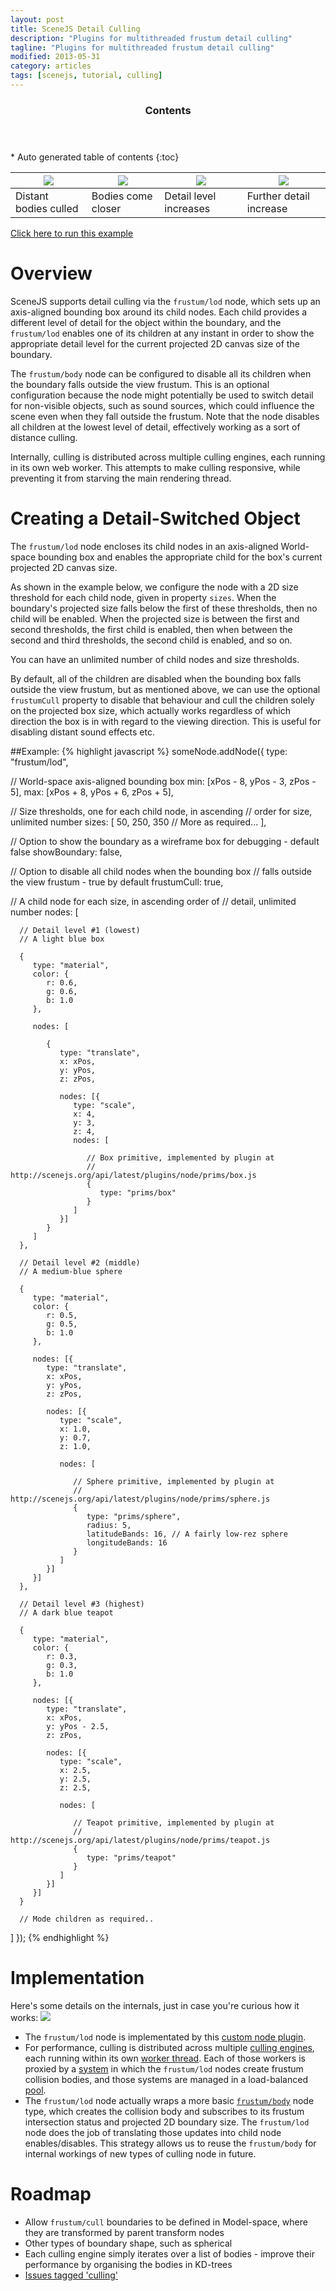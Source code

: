 ```yaml
---
layout: post
title: SceneJS Detail Culling
description: "Plugins for multithreaded frustum detail culling"
tagline: "Plugins for multithreaded frustum detail culling"
modified: 2013-05-31
category: articles
tags: [scenejs, tutorial, culling]
---
```


<section id="table-of-contents" class="toc">
  <header>
    <h3>Contents</h3>
  </header>
<div id="drawer" markdown="1">
*  Auto generated table of contents
{:toc}
</div>
</section><!-- /#table-of-contents -->

[![](http://scenejs.org/images/lod1.png)](http://scenejs.org/examples.html?page=frustumDetailCulling) | [![](http://scenejs.org/images/lod2.png)](http://scenejs.org/examples.html?page=frustumDetailCulling) | [![](http://scenejs.org/images/lod3.png)](http://scenejs.org/examples.html?page=frustumDetailCulling) | [![](http://scenejs.org/images/lod4.png)](http://scenejs.org/examples.html?page=frustumDetailCulling)
----|----|----|---
Distant bodies culled | Bodies come closer | Detail level increases | Further detail increase

[Click here to run this example](http://scenejs.org/examples.html?page=frustumDetailCulling)

# Overview
SceneJS supports detail culling via the ```frustum/lod``` node, which sets up an axis-aligned bounding box around its child nodes. Each child provides a different level of detail for the object within the boundary, and the ```frustum/lod``` enables one of its children at any instant in order to show the appropriate detail level for the current projected 2D canvas size of the boundary.

The ```frustum/body``` node can be configured to disable all its children when the boundary falls outside the view frustum. This is an optional configuration because the node might potentially be used to switch detail for non-visible objects, such as sound sources, which could influence the scene even when they fall outside the frustum. Note that the node disables all children at the lowest level of detail, effectively working as a sort of distance culling.

Internally, culling is distributed across multiple culling engines, each running in its own web worker. This attempts to make culling responsive, while preventing it from starving the main rendering thread.

# Creating a Detail-Switched Object

The ```frustum/lod``` node encloses its child nodes in an axis-aligned  World-space bounding box and enables the appropriate child for the box's current projected 2D canvas size.

As shown in the example below, we configure the node with a 2D size threshold for each child node, given in property ```sizes```. When the boundary's projected size falls below the first of these thresholds, then no child will be enabled. When the projected size is between the first and second thresholds, the first child is enabled, then when between the second and third thresholds, the second child is enabled, and so on.

You can have an unlimited number of child nodes and size thresholds.

By default, all of the children are disabled when the bounding box falls outside the view frustum, but as mentioned above, we can use the optional ```frustumCull``` property to disable that behaviour and cull the children solely on the projected box size, which actually works regardless of which direction the box is in with regard to the viewing direction. This is useful for disabling distant sound effects etc.

##Example:
{% highlight javascript %}
someNode.addNode({
   type: "frustum/lod",

   // World-space axis-aligned bounding box
   min: [xPos - 8, yPos - 3, zPos - 5],
   max: [xPos + 8, yPos + 6, zPos + 5],

   // Size thresholds, one for each child node, in ascending
   // order for size, unlimited number
   sizes: [
      50, 250, 350 // More as required...
   ],

   // Option to show the boundary as a wireframe box for debugging - default false
   showBoundary: false,

   // Option to disable all child nodes when the bounding box
   // falls outside the view frustum - true by default
   frustumCull: true,

   // A child node for each size, in ascending order of
   // detail, unlimited number
   nodes: [

      // Detail level #1 (lowest)
      // A light blue box

      {
         type: "material",
         color: {
            r: 0.6,
            g: 0.6,
            b: 1.0
         },

         nodes: [

            {
               type: "translate",
               x: xPos,
               y: yPos,
               z: zPos,

               nodes: [{
                  type: "scale",
                  x: 4,
                  y: 3,
                  z: 4,
                  nodes: [

                     // Box primitive, implemented by plugin at
                     // http://scenejs.org/api/latest/plugins/node/prims/box.js
                     {
                        type: "prims/box"
                     }
                  ]
               }]
            }
         ]
      },

      // Detail level #2 (middle)
      // A medium-blue sphere

      {
         type: "material",
         color: {
            r: 0.5,
            g: 0.5,
            b: 1.0
         },

         nodes: [{
            type: "translate",
            x: xPos,
            y: yPos,
            z: zPos,

            nodes: [{
               type: "scale",
               x: 1.0,
               y: 0.7,
               z: 1.0,

               nodes: [

                  // Sphere primitive, implemented by plugin at
                  // http://scenejs.org/api/latest/plugins/node/prims/sphere.js
                  {
                     type: "prims/sphere",
                     radius: 5,
                     latitudeBands: 16, // A fairly low-rez sphere
                     longitudeBands: 16
                  }
               ]
            }]
         }]
      },

      // Detail level #3 (highest)
      // A dark blue teapot

      {
         type: "material",
         color: {
            r: 0.3,
            g: 0.3,
            b: 1.0
         },

         nodes: [{
            type: "translate",
            x: xPos,
            y: yPos - 2.5,
            z: zPos,

            nodes: [{
               type: "scale",
               x: 2.5,
               y: 2.5,
               z: 2.5,

               nodes: [

                  // Teapot primitive, implemented by plugin at
                  // http://scenejs.org/api/latest/plugins/node/prims/teapot.js
                  {
                     type: "prims/teapot"
                  }
               ]
            }]
         }]
      }

      // Mode children as required..
   ]
});
{% endhighlight %}

# Implementation

Here's some details on the internals, just in case you're curious how it works:
![](http://scenejs.org/images/frustumCulling.png)

* The ```frustum/lod``` node is implementated by this [custom node plugin](http://scenejs.org/api/latest/plugins/node/frustum/lod.js).
* For performance, culling is distributed across multiple [culling engines](http://scenejs.org/api/latest/plugins/lib/frustum/frustumCullEngine.js), each running within its own [worker thread](http://scenejs.org/api/latest/plugins/lib/frustum/frustumCullWorker.js). Each of those workers is proxied by a [system](http://scenejs.org/api/latest/plugins/lib/frustum/frustumCullSystem.js) in which the ```frustum/lod``` nodes create frustum collision bodies, and those systems are managed in a load-balanced [pool](http://scenejs.org/api/latest/plugins/lib/frustum/frustumCullSystemPool.js).
* The ```frustum/lod``` node actually wraps a more basic [```frustum/body```](http://scenejs.org/api/latest/plugins/node/frustum/body.js) node type, which creates the collision body and subscribes to its frustum intersection status and projected 2D boundary size. The ```frustum/lod``` node does the job of translating those updates into child node enables/disables. This strategy allows us to reuse the ```frustum/body``` for internal workings of new types of culling node in future.

# Roadmap

* Allow ```frustum/cull``` boundaries to be defined in Model-space, where they are transformed by parent transform nodes
* Other types of boundary shape, such as spherical
* Each culling engine simply iterates over a list of bodies - improve their performance by organising the bodies in KD-trees
* [Issues tagged 'culling'](https://github.com/xeolabs/scenejs/issues?direction=desc&labels=Culling&page=1&sort=created&state=open)